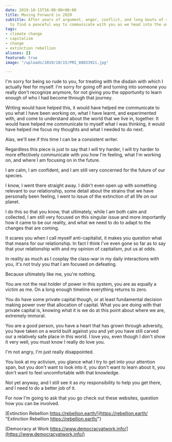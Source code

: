 ```yaml
---
date: 2019-10-15T16:00:00+00:00
title: Moving Forward in 2020
subtitle: After years of argument, anger, conflict, and long bouts of silence, I want
  to find a peaceful way to communicate with you as we head into the unfolding future.
tags:
- climate change
- capitalism
- change
- extinction rebellion
aliases: []
featured: true
image: "/uploads/2019/10/15/PRI_88833921.jpg"

---
```

I'm sorry for being so rude to you, for treating with the disdain with which I actually feel for myself. I'm sorry for going off and turning into someone you really don't recognize anymore, for not giving you the opportunity to learn enough of who I had become through that journey.

Writing would have helped this, it would have helped me communicate to you what I have been working on, what I have learnt, and experimented with, and come to understand about the world that we live in, together. It would have helped me communicate to myself what I was thinking, it would have helped me focus my thoughts and what I needed to do next.

Alas, we'll see if this time I can be a consistent writer.

Regardless this piece is just to say that I will try harder, I will try harder to more effectively communicate with you how I'm feeling, what I'm working on, and where I am focusing on in the future.

I am calm, I am confident, and I am still very concerned for the future of our species.

I know, I went there straight away. I didn't even open up with something relevant to our relationship, some detail about the strains that we have personally been feeling, I went to issue of the extinction of all life on our planet.

I do this so that you know, that ultimately, while I am both calm and collected, I am still very focused on this singular issue and more importantly how it came to be our reality, and what we need to do to adapt to the changes that are coming.

It scares you when I call myself anti-capitalist, it makes you question what that means for our relationship. In fact I think I've even gone so far as to say that your relationship with and my opinion of capitalism, put us at odds.

In reality as much as I cosplay the class-war in my daily interactions with you, it's not truly you that I am focused on defeating.

Because ultimately like me, you're nothing.

You are not the real holder of power in this system, you are as equally a victim as me. On a long enough timeline everything returns to zero.

You do have some private capital though, or at least fundamental decision making power over that allocation of capital. What you are doing with that private capital is, knowing what it is we do at this point about where we are, extremely immoral.

You are a good person, you have a heart that has grown through adversity, you have taken on a world built against you and yet you have still carved our a relatively safe place in this world. I love you, even though I don't show it very well, you must know I really do love you.

I'm not angry, I'm just really disappointed.

You look at my activism, you glance what I try to get into your attention span, but you don't want to look into it, you don't want to learn about it, you don't want to feel uncomfortable with that knowledge.

Not yet anyway, and I still see it as my responsibility to help you get there, and I need to do a better job of it.

For now I'm going to ask that you go check out these websites, question how you can be involved.

[Extinction Rebellion https://rebellion.earth/](https://rebellion.earth/ "Extinction Rebellion https://rebellion.earth/")

[Democracy at Work https://www.democracyatwork.info/](https://www.democracyatwork.info/)